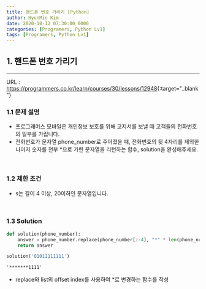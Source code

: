 ```yaml
---
title: 핸드폰 번호 가리기 [Python]
author: HyunMin Kim
date: 2020-10-12 07:30:00 0000
categories: [Programers, Python Lv1]
tags: [Programers, Python Lv1]
---
```


## 1. 핸드폰 번호 가리기
---

URL :  <https://programmers.co.kr/learn/courses/30/lessons/12948>{:target="_blank"}

### 1.1 문제 설명
- 프로그래머스 모바일은 개인정보 보호를 위해 고지서를 보낼 때 고객들의 전화번호의 일부를 가립니다.
- 전화번호가 문자열 phone_number로 주어졌을 때, 전화번호의 뒷 4자리를 제외한 나머지 숫자를 전부 *으로 가린 문자열을 리턴하는 함수, solution을 완성해주세요.

<br>

### 1.2 제한 조건
- s는 길이 4 이상, 20이하인 문자열입니다.

<br>

### 1.3 Solution

```python
def solution(phone_number):
    answer = phone_number.replace(phone_number[:-4], "*" * len(phone_number[:-4]))
    return answer

solution('01011111111')
```
    '*******1111'

- replace와 list의 offset index를 사용하여 *로 변경하는 함수를 작성
